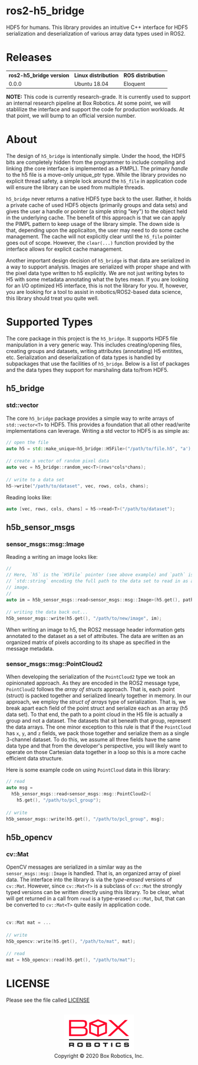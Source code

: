 ros2-h5_bridge
==============
HDF5 for humans. This library provides an intuitive C++ interface for
HDF5 serialization and deserialization of various array data types used in
ROS2.

Releases
========
<table>
  <tr>
    <th>ros2-h5_bridge version</th>
    <th>Linux distribution</th>
    <th>ROS distribution</th>
  </tr>
  <tr>
    <td>0.0.0</td>
    <td>Ubuntu 18.04</td>
    <td>Eloquent</td>
  </tr>
</table>

**NOTE:**  This code is currently research-grade. It is currently used to
support an internal research pipeline at Box Robotics. At some point, we will
stablilize the interface and support the code for production workloads. At that
point, we will bump to an official version number.

About
=====
The design of `h5_bridge` is intentionally simple. Under the hood, the HDF5
bits are completely hidden from the programmer to include compiling and linking
(the core interface is implemented as a PIMPL). The primary _handle_ to the h5
file is a move-only unique_ptr type. While the library provides no explicit
thread safety, a simple lock around the `h5_file` in application code will
ensure the library can be used from multiple threads.

`h5_bridge` never returns a native HDF5 type back to the user. Rather, it holds
a private cache of used HDF5 objects (primarily groups and data sets) and gives
the user a handle or pointer (a simple string "key") to the object held in the
underlying cache. The benefit of this approach is that we can apply the PIMPL
pattern to keep usage of the library simple. The down side is that, depending
upon the applicaiton, the user may need to do some cache management. The cache
will not explicitly clear until the `h5_file` pointer goes out of
scope. However, the `clear(...)` function provided by the interface allows
for explicit cache management.

Another important design decision of `h5_bridge` is that data are serialized in
a way to support analysis. Images are serialized with proper shape and with the
pixel data type written to h5 explicitly. We are not just writing bytes to H5
with some metadata annotating what the bytes mean. If you are looking for an
I/O optimized H5 interface, this is not the library for you. If, however, you
are looking for a tool to assist in robotics/ROS2-based data science, this
library should treat you quite well.

Supported Types
===============
The core package in this project is the `h5_bridge`. It supports HDF5 file
manipulation in a very generic way. This includes creating/opening files,
creating groups and datasets, writing attributes (annotating) H5 entitites,
etc. Serialization and deserialization of data types is handled by subpackages
that use the facilities of `h5_bridge`. Below is a list of packages and the
data types they support for marshaling data to/from HDF5.


h5_bridge
---------
### std::vector<T>

The core `h5_bridge` package provides a simple way to write arrays of
`std::vector<T>` to HDF5. This provides a foundation that all other read/write
implementations can leverage. Writing a std vector to HDF5 is as simple as:

```cpp
// open the file
auto h5 = std::make_unique<h5_bridge::H5File>("/path/to/file.h5", "a');

// create a vector of random pixel data
auto vec = h5_bridge::random_vec<T>(rows*cols*chans);

// write to a data set
h5->write("/path/to/dataset", vec, rows, cols, chans);
```

Reading looks like:

```cpp
auto [vec, rows, cols, chans] = h5->read<T>("/path/to/dataset");
```

h5b_sensor_msgs
--------------
### sensor_msgs::msg::Image

Reading a writing an image looks like:

```cpp
//
// Here, `h5` is the `H5File` pointer (see above example) and `path` is a
// `std::string` encoding the full path to the data set to read in as an
// image.
//
auto im = h5b_sensor_msgs::read<sensor_msgs::msg::Image>(h5.get(), path);

// writing the data back out...
h5b_sensor_msgs::write(h5.get(), "/path/to/new/image", im);
```

When writing an image to h5, the ROS2 message header information gets annotated
to the dataset as a set of attributes. The data are written as an organized
matrix of pixels according to its shape as specified in the message metadata.

### sensor_msgs::msg::PointCloud2

When developing the serialization of the `PointCloud2` type we took an
opinionated approach. As they are encoded in the ROS2 message type,
`PointCloud2` follows the _array of structs_ approach. That is, each point
(struct) is packed together and serialized linearly together in memory. In our
approach, we employ the _struct of arrays_ type of serialization. That is, we
break apart each field of the point struct and serialize each as an array (h5
data set). To that end, the path to a point cloud in the H5 file is actually a
group and not a dataset. The datasets that sit beneath that group, represent
the data arrays. The one minor exception to this rule is that if the
`PointCloud` has `x`, `y`, and `z` fields, we pack those together and serialize
them as a single 3-channel dataset. To do this, we assume all three fields have
the same data type and that from the developer's perspective, you will likely
want to operate on those Cartesian data together in a loop so this is a more
cache efficient data structure.

Here is some example code on using `PointCloud` data in this library:

```cpp
// read
auto msg =
  h5b_sensor_msgs::read<sensor_msgs::msg::PointCloud2>(
    h5.get(), "/path/to/pcl_group");

// write
h5b_sensor_msgs::write(h5.get(), "/path/to/pcl_group", msg);
```

h5b_opencv
----------
### cv::Mat

OpenCV messages are serialized in a similar way as the
`sensor_msgs::msg::Image` is handled. That is, an organized array of pixel
data. The interface into the library is via the _type-erased_ versions of
`cv::Mat`. However, since `cv::Mat<T>` is a subclass of `cv::Mat` the strongly
typed versions can be written directly using this library. To be clear, what
will get returned in a call from `read` is a type-erased `cv::Mat`, but, that
can be converted to `cv::Mat<T>` quite easily in application code.

```cpp

cv::Mat mat = ...

// write
h5b_opencv::write(h5.get(), "/path/to/mat", mat);

// read
mat = h5b_opencv::read(h5.get(), "/path/to/mat");
```


LICENSE
=======
Please see the file called [LICENSE](LICENSE)

<p align="center">
  <br/>
  <img src="h5_bridge/doc/figures/box-logo.png"/>
  <br/>
  Copyright &copy; 2020 Box Robotics, Inc.
</p>
